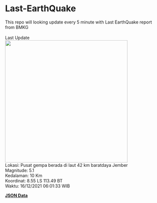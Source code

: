 # Last-EarthQuake
This repo will looking update every 5 minute with Last EarthQuake report from BMKG
<br>
<br>
Last Update
<br>
<img src="https://ews.bmkg.go.id/TEWS/data/20211216060133.mmi.jpg" width="400"/>
<br>
Lokasi: Pusat gempa berada di laut 42 km baratdaya Jember <br>
Magnitude: 5.1 <br>
Kedalaman: 10 Km <br>
Koordinat: 8.55 LS 113.49 BT <br>
Waktu: 16/12/2021 06:01:33 WIB <br>

<a href="./data/data.json">**JSON Data**</a>
